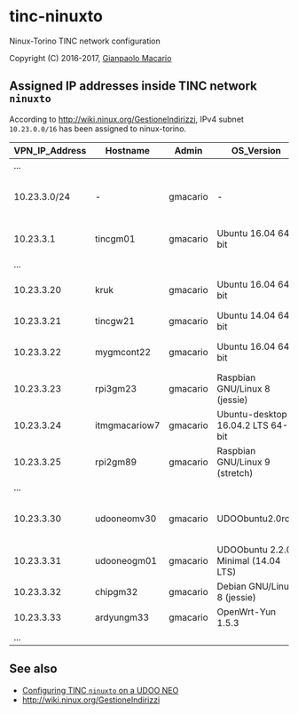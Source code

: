 # tinc-ninuxto

Ninux-Torino TINC network configuration

Copyright (C) 2016-2017, [Gianpaolo Macario](https://gmacario.github.io/)

## Assigned IP addresses inside TINC network `ninuxto`

According to <http://wiki.ninux.org/GestioneIndirizzi>, IPv4 subnet `10.23.0.0/16` has been assigned to ninux-torino.

| VPN_IP_Address | Hostname      | Admin      | OS_Version                        | Notes                          |
|----------------|---------------|------------|-----------------------------------|--------------------------------|
| ...            |               |            |                                   |                                |
| 10.23.3.0/24   | -             | gmacario   | -                                 | Subnet reserved for gmacario   |
| 10.23.3.1      | tincgm01      | gmacario   | Ubuntu 16.04 64-bit               | Test VM on VirtualBox          |
| ...            |               |            |                                   |                                |
| 10.23.3.20     | kruk          | gmacario   | Ubuntu 16.04 64-bit               | gateway for gmoffice           |
| 10.23.3.21     | tincgw21      | gmacario   | Ubuntu 14.04 64-bit               | Instance on AWS                |
| 10.23.3.22     | mygmcont22    | gmacario   | Ubuntu 16.04 64-bit               | Inside a Docker container      |
| 10.23.3.23     | rpi3gm23      | gmacario   | Raspbian GNU/Linux 8 (jessie)     | Gateway for gmhome             |
| 10.23.3.24     | itmgmacariow7 | gmacario   | Ubuntu-desktop 16.04.2 LTS 64-bit | Laptop Dell Precision          |
| 10.23.3.25     | rpi2gm89      | gmacario   | Raspbian GNU/Linux 9 (stretch)    | Raspberry Pi 2                 |
| ...            |               |            |                                   |                                |
| 10.23.3.30     | udooneomv30   | gmacario   | UDOObuntu2.0rc2                   | UDOO NEO Full + lora-shield    |
| 10.23.3.31     | udooneogm01   | gmacario   | UDOObuntu 2.2.0 Minimal (14.04 LTS) | UDOO NEO Full                |
| 10.23.3.32     | chipgm32      | gmacario   | Debian GNU/Linux 8 (jessie)       | C.H.I.P.                       |
| 10.23.3.33     | ardyungm33    | gmacario   | OpenWrt-Yun 1.5.3                 | Gateway for solpev             |
| ...            |               |            |                                   |                                |

## See also

* [Configuring TINC `ninuxto` on a UDOO NEO](configuring-tinc-ninuxto-on-udoobuntu2.md)
* http://wiki.ninux.org/GestioneIndirizzi

<!-- EOF -->
